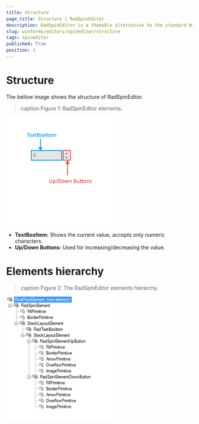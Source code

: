 ```yaml
---
title: Structure
page_title: Structure | RadSpinEditor
description: RadSpinEditor is a themable alternative to the standard Windows Numeric Up Down control.
slug: winforms/editors/spineditor/structure
tags: spineditor
published: True
position: 1
---
```


# Structure

The bellow image shows the structure of RadSpinEditor.

>caption Figure 1: RadSpinEditor elements.

![spineditor-structure 001](images/spineditor-structure001.png)

* __TextBoxItem:__ Shows the current value, accepts only numeric characters.
* __Up/Down Buttons:__ Used for increasing/decreasing the value.

 
# Elements hierarchy

>caption Figure 2: The RadSpinEditor elements hierarchy.

![spineditor-structure 002](images/spineditor-structure002.png)